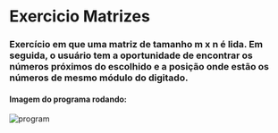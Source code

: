 # Exercicio Matrizes

### Exercício em que uma matriz de tamanho m x n é lida. Em seguida, o usuário tem a oportunidade de encontrar os números próximos do escolhido e a posição onde estão os números de mesmo módulo do digitado.

#### Imagem do programa rodando:
![program](https://user-images.githubusercontent.com/102704330/168407402-66ab5f21-830e-4ad0-ba22-5adcadbf7a67.png)
